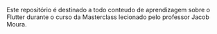 Este repositório é destinado a todo conteudo de aprendizagem sobre o Flutter durante o curso da Masterclass lecionado pelo professor Jacob Moura.

